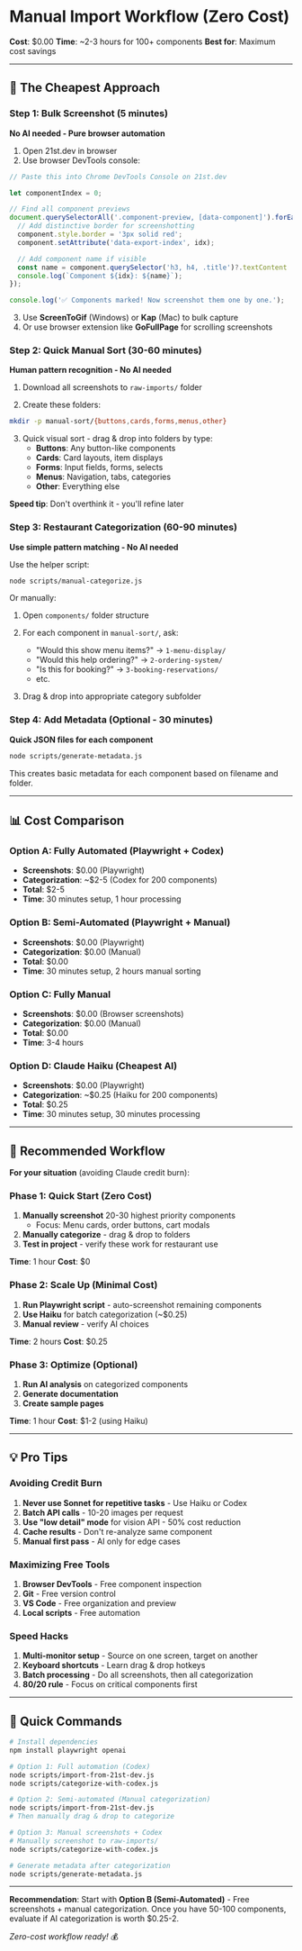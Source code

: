 # Manual Import Workflow (Zero Cost)

**Cost**: $0.00
**Time**: ~2-3 hours for 100+ components
**Best for**: Maximum cost savings

---

## 🎯 The Cheapest Approach

### Step 1: Bulk Screenshot (5 minutes)
**No AI needed - Pure browser automation**

1. Open 21st.dev in browser
2. Use browser DevTools console:

```javascript
// Paste this into Chrome DevTools Console on 21st.dev

let componentIndex = 0;

// Find all component previews
document.querySelectorAll('.component-preview, [data-component]').forEach((component, idx) => {
  // Add distinctive border for screenshotting
  component.style.border = '3px solid red';
  component.setAttribute('data-export-index', idx);

  // Add component name if visible
  const name = component.querySelector('h3, h4, .title')?.textContent || `component-${idx}`;
  console.log(`Component ${idx}: ${name}`);
});

console.log('✅ Components marked! Now screenshot them one by one.');
```

3. Use **ScreenToGif** (Windows) or **Kap** (Mac) to bulk capture
4. Or use browser extension like **GoFullPage** for scrolling screenshots

### Step 2: Quick Manual Sort (30-60 minutes)
**Human pattern recognition - No AI needed**

1. Download all screenshots to `raw-imports/` folder

2. Create these folders:
```bash
mkdir -p manual-sort/{buttons,cards,forms,menus,other}
```

3. Quick visual sort - drag & drop into folders by type:
   - **Buttons**: Any button-like components
   - **Cards**: Card layouts, item displays
   - **Forms**: Input fields, forms, selects
   - **Menus**: Navigation, tabs, categories
   - **Other**: Everything else

**Speed tip**: Don't overthink it - you'll refine later

### Step 3: Restaurant Categorization (60-90 minutes)
**Use simple pattern matching - No AI needed**

Use the helper script:

```bash
node scripts/manual-categorize.js
```

Or manually:
1. Open `components/` folder structure
2. For each component in `manual-sort/`, ask:
   - "Would this show menu items?" → `1-menu-display/`
   - "Would this help ordering?" → `2-ordering-system/`
   - "Is this for booking?" → `3-booking-reservations/`
   - etc.

3. Drag & drop into appropriate category subfolder

### Step 4: Add Metadata (Optional - 30 minutes)
**Quick JSON files for each component**

```bash
node scripts/generate-metadata.js
```

This creates basic metadata for each component based on filename and folder.

---

## 📊 Cost Comparison

### Option A: Fully Automated (Playwright + Codex)
- **Screenshots**: $0.00 (Playwright)
- **Categorization**: ~$2-5 (Codex for 200 components)
- **Total**: $2-5
- **Time**: 30 minutes setup, 1 hour processing

### Option B: Semi-Automated (Playwright + Manual)
- **Screenshots**: $0.00 (Playwright)
- **Categorization**: $0.00 (Manual)
- **Total**: $0.00
- **Time**: 30 minutes setup, 2 hours manual sorting

### Option C: Fully Manual
- **Screenshots**: $0.00 (Browser screenshots)
- **Categorization**: $0.00 (Manual)
- **Total**: $0.00
- **Time**: 3-4 hours

### Option D: Claude Haiku (Cheapest AI)
- **Screenshots**: $0.00 (Playwright)
- **Categorization**: ~$0.25 (Haiku for 200 components)
- **Total**: $0.25
- **Time**: 30 minutes setup, 30 minutes processing

---

## 🚀 Recommended Workflow

**For your situation** (avoiding Claude credit burn):

### Phase 1: Quick Start (Zero Cost)
1. **Manually screenshot** 20-30 highest priority components
   - Focus: Menu cards, order buttons, cart modals
2. **Manually categorize** - drag & drop to folders
3. **Test in project** - verify these work for restaurant use

**Time**: 1 hour
**Cost**: $0

### Phase 2: Scale Up (Minimal Cost)
1. **Run Playwright script** - auto-screenshot remaining components
2. **Use Haiku** for batch categorization (~$0.25)
3. **Manual review** - verify AI choices

**Time**: 2 hours
**Cost**: $0.25

### Phase 3: Optimize (Optional)
1. **Run AI analysis** on categorized components
2. **Generate documentation**
3. **Create sample pages**

**Time**: 1 hour
**Cost**: $1-2 (using Haiku)

---

## 💡 Pro Tips

### Avoiding Credit Burn

1. **Never use Sonnet for repetitive tasks** - Use Haiku or Codex
2. **Batch API calls** - 10-20 images per request
3. **Use "low detail" mode** for vision API - 50% cost reduction
4. **Cache results** - Don't re-analyze same component
5. **Manual first pass** - AI only for edge cases

### Maximizing Free Tools

1. **Browser DevTools** - Free component inspection
2. **Git** - Free version control
3. **VS Code** - Free organization and preview
4. **Local scripts** - Free automation

### Speed Hacks

1. **Multi-monitor setup** - Source on one screen, target on another
2. **Keyboard shortcuts** - Learn drag & drop hotkeys
3. **Batch processing** - Do all screenshots, then all categorization
4. **80/20 rule** - Focus on critical components first

---

## 📝 Quick Commands

```bash
# Install dependencies
npm install playwright openai

# Option 1: Full automation (Codex)
node scripts/import-from-21st-dev.js
node scripts/categorize-with-codex.js

# Option 2: Semi-automated (Manual categorization)
node scripts/import-from-21st-dev.js
# Then manually drag & drop to categorize

# Option 3: Manual screenshots + Codex
# Manually screenshot to raw-imports/
node scripts/categorize-with-codex.js

# Generate metadata after categorization
node scripts/generate-metadata.js
```

---

**Recommendation**: Start with **Option B (Semi-Automated)** - Free screenshots + manual categorization. Once you have 50-100 components, evaluate if AI categorization is worth $0.25-2.

*Zero-cost workflow ready!* 💰
